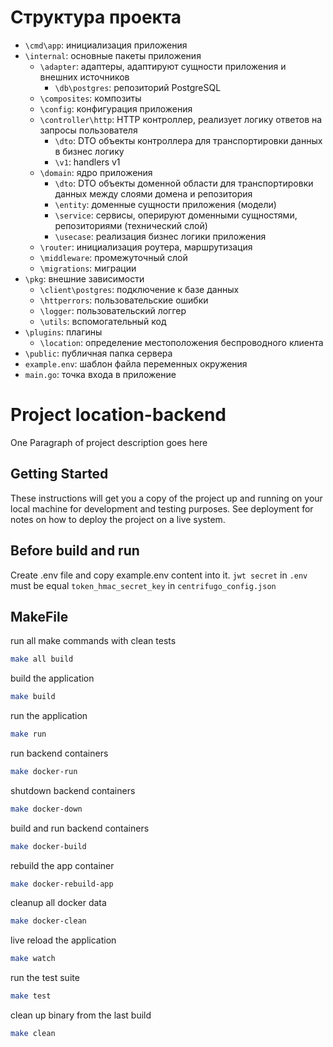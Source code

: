 # Структура проекта
- `\cmd\app`: инициализация приложения
- `\internal`: основные пакеты приложения
    - `\adapter`: адаптеры, адаптируют сущности приложения и внешних источников
        - `\db\postgres`: репозиторий PostgreSQL
    - `\composites`: композиты
    - `\config`: конфигурация приложения
    - `\controller\http`: HTTP контроллер, реализует логику ответов на запросы пользователя
        - `\dto`: DTO объекты контроллера для транспортировки данных в бизнес логику
        - `\v1`: handlers v1
    - `\domain`: ядро приложения
        - `\dto`: DTO объекты доменной области для транспортировки данных между слоями домена и репозитория
        - `\entity`: доменные сущности приложения (модели)
        - `\service`: сервисы, оперируют доменными сущностями, репозиториями (технический слой)
        - `\usecase`: реализация бизнес логики приложения
    - `\router`: инициализация роутера, маршрутизация
    - `\middleware`: промежуточный слой
    - `\migrations`: миграции
- `\pkg`: внешние зависимости
    - `\client\postgres`: подключение к базе данных
    - `\httperrors`: пользовательские ошибки
    - `\logger`: пользовательский логгер
    - `\utils`: вспомогательный код
- `\plugins`: плагины
    - `\location`: определение местоположения беспроводного клиента
- `\public`: публичная папка сервера
- `example.env`: шаблон файла переменных окружения
- `main.go`: точка входа в приложение

# Project location-backend

One Paragraph of project description goes here

## Getting Started

These instructions will get you a copy of the project up and running on your local machine for development and testing purposes. See deployment for notes on how to deploy the project on a live system.

## Before build and run
Create .env file and copy example.env content into it. `jwt secret` in `.env` must be equal `token_hmac_secret_key` in `centrifugo_config.json`

## MakeFile

run all make commands with clean tests
```bash
make all build
```

build the application
```bash
make build
```

run the application
```bash
make run
```

run backend containers
```bash
make docker-run
```

shutdown backend containers
```bash
make docker-down
```

build and run backend containers
```bash
make docker-build
```

rebuild the app container
```bash
make docker-rebuild-app
```

cleanup all docker data
```bash
make docker-clean
```

live reload the application
```bash
make watch
```

run the test suite
```bash
make test
```

clean up binary from the last build
```bash
make clean
```